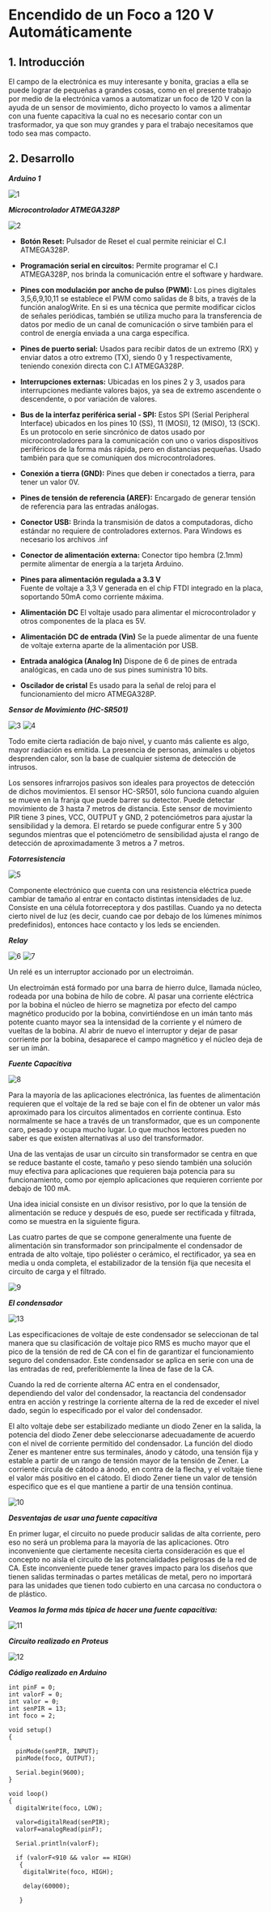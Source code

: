 # **Encendido de un Foco a 120 V Automáticamente**  

## **1. Introducción**

El campo de la electrónica es muy interesante y bonita, gracias a ella se puede lograr de pequeñas a grandes cosas, como en el presente trabajo por medio de la electrónica vamos a automatizar un foco de 120 V con la ayuda de un sensor de movimiento, dicho proyecto lo vamos a alimentar con una fuente capacitiva la cual no es necesario contar con un trasformador, ya que son muy grandes y para el trabajo necesitamos que todo sea mas compacto.

## **2. Desarrollo** 

***Arduino 1***

![1](/Electrónica_II/1.png)

***Microcontrolador ATMEGA328P***

![2](/Electrónica_II/2.png)

- **Botón Reset:**
Pulsador de Reset el cual permite reiniciar el C.I ATMEGA328P.

- **Programación serial en circuitos:**
Permite programar el C.I ATMEGA328P, nos brinda la comunicación entre el software y hardware.

- **Pines con modulación por ancho de pulso (PWM):**
Los pines digitales 3,5,6,9,10,11 se establece el PWM como salidas de 8 bits, a través de la función analogWrite. En si es una técnica que permite modificar ciclos de señales periódicas, también se utiliza mucho para la transferencia de datos por medio de un canal de comunicación o sirve también para el control de energía enviada a una carga específica.

- **Pines de puerto serial:**
Usados para recibir datos de un extremo (RX) y enviar datos a otro extremo (TX), siendo 0 y 1 respectivamente, teniendo conexión directa con C.I ATMEGA328P.

- **Interrupciones externas:**
Ubicadas en los pines 2 y 3, usados para interrupciones mediante valores bajos, ya sea de extremo ascendente o descendente, o por variación de valores.

- **Bus de la interfaz periférica serial - SPI:**
Estos SPI (Serial Peripheral Interface) ubicados en los pines 10 (SS), 11 (MOSI), 12 (MISO), 13 (SCK). Es un protocolo en serie sincrónico de datos usado por microcontroladores para la comunicación con uno o varios dispositivos periféricos de la forma más rápida, pero en distancias pequeñas. Usado también para que se comuniquen dos microcontroladores.

- **Conexión a tierra (GND):**
Pines que deben ir conectados a tierra, para tener un valor 0V.

- **Pines de tensión de referencia (AREF):**
Encargado de generar tensión de referencia para las entradas análogas.

- **Conector USB:**
Brinda la transmisión de datos a computadoras, dicho estándar no requiere de controladores externos. Para Windows es necesario los archivos .inf

- **Conector de alimentación externa:**
Conector tipo hembra (2.1mm) permite alimentar de energía a la tarjeta Arduino.

- **Pines para alimentación regulada a 3.3 V**  
Fuente de voltaje a 3,3 V generada en el chip FTDI integrado en la placa, soportando 50mA como corriente máxima.

- **Alimentación DC**
El voltaje usado para alimentar el microcontrolador y otros componentes de la placa es 5V.

- **Alimentación DC de entrada (Vin)**
Se la puede alimentar de una fuente de voltaje externa aparte de la alimentación por USB.

- **Entrada analógica (Analog In)**
Dispone de 6 de pines de entrada analógicas, en cada uno de sus pines suministra 10 bits.

- **Oscilador de cristal** 
Es usado para la señal de reloj para el funcionamiento del micro ATMEGA328P.

***Sensor de Movimiento (HC-SR501)***

![3](/Electrónica_II/3.png) ![4](/Electrónica_II/4.png)

Todo emite cierta radiación de bajo nivel, y cuanto más caliente es algo, mayor radiación es emitida. La presencia de personas, animales u objetos desprenden calor, son la base de cualquier sistema de detección de intrusos.

Los sensores infrarrojos pasivos son ideales para proyectos de detección de dichos movimientos. El sensor HC-SR501, sólo funciona cuando alguien se mueve en la franja que puede barrer su detector. Puede detectar movimiento de 3 hasta 7 metros de distancia. Este sensor de movimiento PIR tiene 3 pines, VCC, OUTPUT y GND, 2 potenciómetros para ajustar la sensibilidad y la demora. El retardo se puede configurar entre 5 y 300 segundos mientras que el potenciómetro de sensibilidad ajusta el rango de detección de aproximadamente 3 metros a 7 metros.

***Fotorresistencia***

![5](/Electrónica_II/5.png)

Componente electrónico que cuenta con una resistencia eléctrica puede cambiar de tamaño al entrar en contacto distintas intensidades de luz. Consiste en una célula fotorreceptora y dos pastillas. Cuando ya no detecta cierto nivel de luz (es decir, cuando cae por debajo de los lúmenes mínimos predefinidos), entonces hace contacto y los leds se encienden.

***Relay*** 

![6](/Electrónica_II/6.png) ![7](/Electrónica_II/7.png)


Un relé es un interruptor accionado por un electroimán.

Un electroimán está formado por una barra de hierro dulce, llamada núcleo, rodeada por una bobina de hilo de cobre. Al pasar una corriente eléctrica por la bobina el núcleo de hierro se magnetiza por efecto del campo magnético producido por la bobina, convirtiéndose en un imán tanto más potente cuanto mayor sea la intensidad de la corriente y el número de vueltas de la bobina. Al abrir de nuevo el interruptor y dejar de pasar corriente por la bobina, desaparece el campo magnético y el núcleo deja de ser un imán.

***Fuente Capacitiva***

![8](/Electrónica_II/8.png)

Para la mayoría de las aplicaciones electrónica, las fuentes de alimentación requieren que el voltaje de la red se baje con el fin de obtener un valor más aproximado para los circuitos alimentados en corriente continua. Esto normalmente se hace a través de un transformador, que es un componente caro, pesado y ocupa mucho lugar. Lo que muchos lectores pueden no saber es que existen alternativas al uso del transformador.

Una de las ventajas de usar un circuito sin transformador se centra en que se reduce bastante el coste, tamaño y peso siendo también una solución muy efectiva para aplicaciones que requieren baja potencia para su funcionamiento, como por ejemplo aplicaciones que requieren corriente por debajo de 100 mA.

Una idea inicial consiste en un divisor resistivo, por lo que la tensión de alimentación se reduce y después de eso, puede ser rectificada y filtrada, como se muestra en la siguiente figura.

Las cuatro partes de que se compone generalmente una fuente de alimentación sin transformador son principalmente el condensador de entrada de alto voltaje, tipo poliéster o cerámico, el rectificador, ya sea en media u onda completa, el estabilizador de la tensión fija que necesita el circuito de carga y el filtrado.

![9](/Electrónica_II/9.png)

***El condensador***

![13](/Electrónica_II/13.png)

Las especificaciones de voltaje de este condensador se seleccionan de tal manera que su clasificación de voltaje pico RMS es mucho mayor que el pico de la tensión de red de CA con el fin de garantizar el funcionamiento seguro del condensador. Este condensador se aplica en serie con una de las entradas de red, preferiblemente la línea de fase de la CA.

Cuando la red de corriente alterna AC entra en el condensador, dependiendo del valor del condensador, la reactancia del condensador entra en acción y restringe la corriente alterna de la red de exceder el nivel dado, según lo especificado por el valor del condensador.

El alto voltaje debe ser estabilizado mediante un diodo Zener en la salida, la potencia del diodo Zener debe seleccionarse adecuadamente de acuerdo con el nivel de corriente permitido del condensador. La función del diodo Zener es mantener entre sus terminales, ánodo y cátodo, una tensión fija y estable a partir de un rango de tensión mayor de la tensión de Zener. La corriente circula de cátodo a ánodo, en contra de la flecha, y el voltaje tiene el valor más positivo en el cátodo. El diodo Zener tiene un valor de tensión especifico que es el que mantiene a partir de una tensión continua.

![10](/Electrónica_II/10.png)

***Desventajas de usar una fuente capacitiva***

En primer lugar, el circuito no puede producir salidas de alta corriente, pero eso no será un problema para la mayoría de las aplicaciones.
Otro inconveniente que ciertamente necesita cierta consideración es que el concepto no aísla el circuito de las potencialidades peligrosas de la red de CA. Este inconveniente puede tener graves impacto para los diseños que tienen salidas terminadas o partes metálicas de metal, pero no importará para las unidades que tienen todo cubierto en una carcasa no conductora o de plástico.

***Veamos  la forma más típica de hacer una fuente capacitiva:***

![11](/Electrónica_II/11.png)

***Circuito realizado en Proteus***

![12](/Electrónica_II/12.png)

***Código realizado en Arduino***

~~~
int pinF = 0;
int valorF = 0;
int valor = 0;
int senPIR = 13;
int foco = 2;

void setup()
{
  
  pinMode(senPIR, INPUT);
  pinMode(foco, OUTPUT);
  
  Serial.begin(9600);
}

void loop()
{
  digitalWrite(foco, LOW);
  
  valor=digitalRead(senPIR);
  valorF=analogRead(pinF);
  
  Serial.println(valorF);
  
  if (valorF<910 && valor == HIGH)   
   { 
    digitalWrite(foco, HIGH);  

    delay(60000);

   } 

   ~~~
